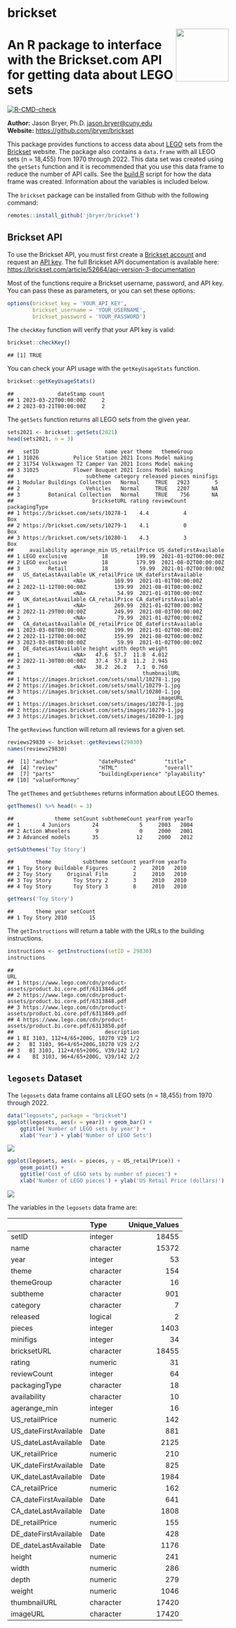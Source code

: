 brickset
================

<a href='https://github.com/jbryer/brickset'><img src='man/figures/brickset.png' align="right" width="120" /></a>

# An R package to interface with the Brickset.com API for getting data about LEGO sets

<!-- badges: start -->

[![R-CMD-check](https://github.com/jbryer/brickset/actions/workflows/R-CMD-check.yaml/badge.svg)](https://github.com/jbryer/brickset/actions/workflows/R-CMD-check.yaml)
<!-- badges: end -->

**Author:** Jason Bryer, Ph.D. <jason.bryer@cuny.edu>  
**Website:** <https://github.com/jbryer/brickset>

This package provides functions to access data about
[LEGO](https://lego.com) sets from the [Brickset](https://brickset.com)
website. The package also contains a `data.frame` with all LEGO sets (n
= 18,455) from 1970 through 2022. This data set was created using the
`getSets` function and it is recommended that you use this data frame to
reduce the number of API calls. See the [build.R](build.R) script for
how the data frame was created. Information about the variables is
included below.

The `brickset` package can be installed from Github with the following
command:

``` r
remotes::install_github('jbryer/brickset')
```

## Brickset API

To use the Brickset API, you must first create a [Brickset
account](https://brickset.com/signup) and request an [API
key](http://brickset.com/tools/webservices/requestkey). The full
Brickset API documentation is available here:
<https://brickset.com/article/52664/api-version-3-documentation>

Most of the functions require a Brickset username, password, and API
key. You can pass these as parameters, or you can set these options:

``` r
options(brickset_key = 'YOUR_API_KEY',
        brickset_username = 'YOUR_USERNAME',
        brickset_password = 'YOUR_PASSWORD')
```

The `checkKey` function will verify that your API key is valid:

``` r
brickset::checkKey()
```

    ## [1] TRUE

You can check your API usage with the `getKeyUsageStats` function.

``` r
brickset::getKeyUsageStats()
```

    ##              dateStamp count
    ## 1 2023-03-22T00:00:00Z     2
    ## 2 2023-03-21T00:00:00Z     2

The `getSets` function returns all LEGO sets from the given year.

``` r
sets2021 <- brickset::getSets(2021)
head(sets2021, n = 3)
```

    ##   setID                     name year theme   themeGroup
    ## 1 31026           Police Station 2021 Icons Model making
    ## 2 31754 Volkswagen T2 Camper Van 2021 Icons Model making
    ## 3 31025           Flower Bouquet 2021 Icons Model making
    ##                       subtheme category released pieces minifigs
    ## 1 Modular Buildings Collection   Normal     TRUE   2923        5
    ## 2                     Vehicles   Normal     TRUE   2207       NA
    ## 3         Botanical Collection   Normal     TRUE    756       NA
    ##                         bricksetURL rating reviewCount packagingType
    ## 1 https://brickset.com/sets/10278-1    4.4           4           Box
    ## 2 https://brickset.com/sets/10279-1    4.1           0           Box
    ## 3 https://brickset.com/sets/10280-1    4.3           3           Box
    ##     availability agerange_min US_retailPrice US_dateFirstAvailable
    ## 1 LEGO exclusive           18         199.99  2021-01-02T00:00:00Z
    ## 2 LEGO exclusive           18         179.99  2021-08-02T00:00:00Z
    ## 3         Retail           18          59.99  2021-01-02T00:00:00Z
    ##   US_dateLastAvailable UK_retailPrice UK_dateFirstAvailable
    ## 1                 <NA>         169.99  2021-01-01T00:00:00Z
    ## 2 2022-11-12T00:00:00Z         139.99  2021-08-01T00:00:00Z
    ## 3                 <NA>          54.99  2021-01-01T00:00:00Z
    ##   UK_dateLastAvailable CA_retailPrice CA_dateFirstAvailable
    ## 1                 <NA>         269.99  2021-01-02T00:00:00Z
    ## 2 2022-11-29T00:00:00Z         249.99  2021-08-03T00:00:00Z
    ## 3                 <NA>          79.99  2021-01-02T00:00:00Z
    ##   CA_dateLastAvailable DE_retailPrice DE_dateFirstAvailable
    ## 1 2023-03-08T00:00:00Z         199.99  2021-01-02T00:00:00Z
    ## 2 2022-11-12T00:00:00Z         159.99  2021-08-02T00:00:00Z
    ## 3 2023-03-08T00:00:00Z          59.99  2021-01-02T00:00:00Z
    ##   DE_dateLastAvailable height width depth weight
    ## 1                 <NA>   47.6  57.7  11.8  4.012
    ## 2 2022-11-30T00:00:00Z   37.4  57.8  11.2  2.945
    ## 3                 <NA>   38.2  26.2   7.1  0.760
    ##                                         thumbnailURL
    ## 1 https://images.brickset.com/sets/small/10278-1.jpg
    ## 2 https://images.brickset.com/sets/small/10279-1.jpg
    ## 3 https://images.brickset.com/sets/small/10280-1.jpg
    ##                                              imageURL
    ## 1 https://images.brickset.com/sets/images/10278-1.jpg
    ## 2 https://images.brickset.com/sets/images/10279-1.jpg
    ## 3 https://images.brickset.com/sets/images/10280-1.jpg

The `getReviews` function will return all reviews for a given set.

``` r
reviews29830 <- brickset::getReviews(29830)
names(reviews29830)
```

    ##  [1] "author"             "datePosted"         "title"             
    ##  [4] "review"             "HTML"               "overall"           
    ##  [7] "parts"              "buildingExperience" "playability"       
    ## [10] "valueForMoney"

The `getThemes` and `getSubthemes` returns information about LEGO
themes.

``` r
getThemes() %>% head(n = 3)
```

    ##             theme setCount subthemeCount yearFrom yearTo
    ## 1       4 Juniors       24             5     2003   2004
    ## 2 Action Wheelers        9             0     2000   2001
    ## 3 Advanced models       35            12     2000   2012

``` r
getSubthemes('Toy Story')
```

    ##       theme          subtheme setCount yearFrom yearTo
    ## 1 Toy Story Buildable Figures        2     2010   2010
    ## 2 Toy Story     Original Film        2     2010   2010
    ## 3 Toy Story       Toy Story 2        3     2010   2010
    ## 4 Toy Story       Toy Story 3        8     2010   2010

``` r
getYears('Toy Story')
```

    ##       theme year setCount
    ## 1 Toy Story 2010       15

The `getInstructions` will return a table with the URLs to the building
instructions.

``` r
instructions <- getInstructions(setID = 29830)
instructions
```

    ##                                                                       URL
    ## 1 https://www.lego.com/cdn/product-assets/product.bi.core.pdf/6313846.pdf
    ## 2 https://www.lego.com/cdn/product-assets/product.bi.core.pdf/6313848.pdf
    ## 3 https://www.lego.com/cdn/product-assets/product.bi.core.pdf/6313849.pdf
    ## 4 https://www.lego.com/cdn/product-assets/product.bi.core.pdf/6313850.pdf
    ##                             description
    ## 1 BI 3103, 112+4/65+200G, 10270 V29 1/2
    ## 2   BI 3103, 96+4/65+200G,10270 V29 2/2
    ## 3   BI 3103, 112+4/65+200G, V39/142 1/2
    ## 4    BI 3103, 96+4/65+200G, V39/142 2/2

## `legosets` Dataset

The `legosets` data frame contains all LEGO sets (n = 18,455) from 1970
through 2022.

``` r
data("legosets", package = "brickset")
ggplot(legosets, aes(x = year)) + geom_bar() +
    ggtitle('Number of LEGO sets by year') +
    xlab('Year') + ylab('Number of LEGO Sets')
```

![](README_files/figure-gfm/legosets_by_year-1.png)<!-- -->

``` r
ggplot(legosets, aes(x = pieces, y = US_retailPrice)) + 
    geom_point() +
    ggtitle('Cost of LEGO sets by number of pieces') +
    xlab('Number of LEGO pieces') + ylab('US Retail Price (dollars)')
```

![](README_files/figure-gfm/pieces_by_price-1.png)<!-- -->

The variables in the `legosets` data frame are:

|                       | Type      | Unique_Values |
|:----------------------|:----------|--------------:|
| setID                 | integer   |         18455 |
| name                  | character |         15372 |
| year                  | integer   |            53 |
| theme                 | character |           154 |
| themeGroup            | character |            16 |
| subtheme              | character |           901 |
| category              | character |             7 |
| released              | logical   |             2 |
| pieces                | integer   |          1403 |
| minifigs              | integer   |            34 |
| bricksetURL           | character |         18455 |
| rating                | numeric   |            31 |
| reviewCount           | integer   |            64 |
| packagingType         | character |            18 |
| availability          | character |            10 |
| agerange_min          | integer   |            16 |
| US_retailPrice        | numeric   |           142 |
| US_dateFirstAvailable | Date      |           881 |
| US_dateLastAvailable  | Date      |          2125 |
| UK_retailPrice        | numeric   |           210 |
| UK_dateFirstAvailable | Date      |           825 |
| UK_dateLastAvailable  | Date      |          1984 |
| CA_retailPrice        | numeric   |           162 |
| CA_dateFirstAvailable | Date      |           641 |
| CA_dateLastAvailable  | Date      |          1808 |
| DE_retailPrice        | numeric   |           155 |
| DE_dateFirstAvailable | Date      |           428 |
| DE_dateLastAvailable  | Date      |          1176 |
| height                | numeric   |           241 |
| width                 | numeric   |           286 |
| depth                 | numeric   |           279 |
| weight                | numeric   |          1046 |
| thumbnailURL          | character |         17420 |
| imageURL              | character |         17420 |
